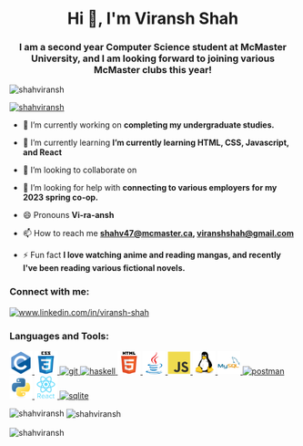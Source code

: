 <h1 align="center">Hi 👋, I'm Viransh Shah</h1>
<h3 align="center">I am a second year Computer Science student at McMaster University, and I am looking forward to joining various McMaster clubs this year!</h3>

<p align="left"> <img src="https://komarev.com/ghpvc/?username=shahviransh&label=Profile%20views&color=0e75b6&style=flat" alt="shahviransh" /> </p>

<p align="left"> <a href="https://github.com/ryo-ma/github-profile-trophy"><img src="https://github-profile-trophy.vercel.app/?username=shahviransh&theme=onedark" alt="shahviransh" /></a> </p>

- 🔭 I’m currently working on **completing my undergraduate studies.**

- 🌱 I’m currently learning **I’m currently learning HTML, CSS, Javascript, and React**

- 👯 I’m looking to collaborate on 

- 🤝 I’m looking for help with **connecting to various employers for my 2023 spring co-op.**

- 😄 Pronouns **Vi-ra-ansh**

- 📫 How to reach me **shahv47@mcmaster.ca, viranshshah@gmail.com**

- ⚡ Fun fact **I love watching anime and reading mangas, and recently I've been reading various fictional novels.**

<h3 align="left">Connect with me:</h3>
<p align="left">
<a href="https://linkedin.com/in/www.linkedin.com/in/viransh-shah" target="blank"><img align="center" src="https://raw.githubusercontent.com/rahuldkjain/github-profile-readme-generator/master/src/images/icons/Social/linked-in-alt.svg" alt="www.linkedin.com/in/viransh-shah" height="30" width="40" /></a>
</p>

<h3 align="left">Languages and Tools:</h3>
<p align="left"> <a href="https://www.cprogramming.com/" target="_blank" rel="noreferrer"> <img src="https://raw.githubusercontent.com/devicons/devicon/master/icons/c/c-original.svg" alt="c" width="40" height="40"/> </a> <a href="https://www.w3schools.com/css/" target="_blank" rel="noreferrer"> <img src="https://raw.githubusercontent.com/devicons/devicon/master/icons/css3/css3-original-wordmark.svg" alt="css3" width="40" height="40"/> </a> <a href="https://git-scm.com/" target="_blank" rel="noreferrer"> <img src="https://www.vectorlogo.zone/logos/git-scm/git-scm-icon.svg" alt="git" width="40" height="40"/> </a> <a href="https://www.haskell.org/" target="_blank" rel="noreferrer"> <img src="https://upload.wikimedia.org/wikipedia/commons/1/1c/Haskell-Logo.svg" alt="haskell" width="40" height="40"/> </a> <a href="https://www.w3.org/html/" target="_blank" rel="noreferrer"> <img src="https://raw.githubusercontent.com/devicons/devicon/master/icons/html5/html5-original-wordmark.svg" alt="html5" width="40" height="40"/> </a> <a href="https://www.java.com" target="_blank" rel="noreferrer"> <img src="https://raw.githubusercontent.com/devicons/devicon/master/icons/java/java-original.svg" alt="java" width="40" height="40"/> </a> <a href="https://developer.mozilla.org/en-US/docs/Web/JavaScript" target="_blank" rel="noreferrer"> <img src="https://raw.githubusercontent.com/devicons/devicon/master/icons/javascript/javascript-original.svg" alt="javascript" width="40" height="40"/> </a> <a href="https://www.linux.org/" target="_blank" rel="noreferrer"> <img src="https://raw.githubusercontent.com/devicons/devicon/master/icons/linux/linux-original.svg" alt="linux" width="40" height="40"/> </a> <a href="https://www.mysql.com/" target="_blank" rel="noreferrer"> <img src="https://raw.githubusercontent.com/devicons/devicon/master/icons/mysql/mysql-original-wordmark.svg" alt="mysql" width="40" height="40"/> </a> <a href="https://postman.com" target="_blank" rel="noreferrer"> <img src="https://www.vectorlogo.zone/logos/getpostman/getpostman-icon.svg" alt="postman" width="40" height="40"/> </a> <a href="https://www.python.org" target="_blank" rel="noreferrer"> <img src="https://raw.githubusercontent.com/devicons/devicon/master/icons/python/python-original.svg" alt="python" width="40" height="40"/> </a> <a href="https://reactjs.org/" target="_blank" rel="noreferrer"> <img src="https://raw.githubusercontent.com/devicons/devicon/master/icons/react/react-original-wordmark.svg" alt="react" width="40" height="40"/> </a> <a href="https://www.sqlite.org/" target="_blank" rel="noreferrer"> <img src="https://www.vectorlogo.zone/logos/sqlite/sqlite-icon.svg" alt="sqlite" width="40" height="40"/> </a> </p>

<p><img align="left" src="https://github-readme-stats.vercel.app/api/top-langs?username=shahviransh&theme=tokyonight&show_icons=true&locale=en&layout=compact" alt="shahviransh" /></p>

<p>&nbsp;<img align="center" src="https://github-readme-stats.vercel.app/api?username=shahviransh&theme=solarized-dark&show_icons=true&locale=en" alt="shahviransh" /></p>

<p><img align="center" src="https://github-readme-streak-stats.herokuapp.com/?user=shahviransh&theme=tokyonight" alt="shahviransh" /></p>
